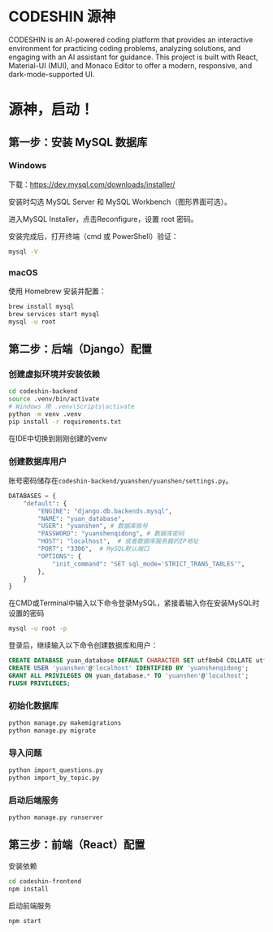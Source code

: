 # CODESHIN 源神

CODESHIN is an AI-powered coding platform that provides an interactive environment for practicing coding problems, analyzing solutions, and engaging with an AI assistant for guidance. This project is built with React, Material-UI (MUI), and Monaco Editor to offer a modern, responsive, and dark-mode-supported UI.

# 源神，启动！
## 第一步：安装 MySQL 数据库
### Windows 
下载：https://dev.mysql.com/downloads/installer/

安装时勾选 MySQL Server 和 MySQL Workbench（图形界面可选）。

进入MySQL Installer，点击Reconfigure，设置 root 密码。

安装完成后，打开终端（cmd 或 PowerShell）验证：
```bash
mysql -V
```

### macOS
使用 Homebrew 安装并配置：

```bash
brew install mysql
brew services start mysql
mysql -u root
```


## 第二步：后端（Django）配置
### 创建虚拟环境并安装依赖
```bash
cd codeshin-backend
source .venv/bin/activate  
# Windows 用 .venv\Scripts\activate
python -m venv .venv
pip install -r requirements.txt
```
在IDE中切换到刚刚创建的venv
### 创建数据库用户
账号密码储存在`codeshin-backend/yuanshen/yuanshen/settings.py`。
```python
DATABASES = {
    "default": {
        "ENGINE": "django.db.backends.mysql",
        "NAME": "yuan_database",
        "USER": "yuanshen", # 数据库账号
        "PASSWORD": "yuanshenqidong", # 数据库密码
        "HOST": "localhost",  # 或者数据库服务器的IP地址
        "PORT": "3306",  # MySQL默认端口
        "OPTIONS": {
            "init_command": "SET sql_mode='STRICT_TRANS_TABLES'",
        },
    }
}
```
在CMD或Terminal中输入以下命令登录MySQL，紧接着输入你在安装MySQL时设置的密码
```bash
mysql -u root -p
```
登录后，继续输入以下命令创建数据库和用户：
```sql
CREATE DATABASE yuan_database DEFAULT CHARACTER SET utf8mb4 COLLATE utf8mb4_unicode_ci;
CREATE USER 'yuanshen'@'localhost' IDENTIFIED BY 'yuanshenqidong';
GRANT ALL PRIVILEGES ON yuan_database.* TO 'yuanshen'@'localhost';
FLUSH PRIVILEGES;
```
### 初始化数据库
```bash
python manage.py makemigrations
python manage.py migrate
```
### 导入问题
```bash
python import_questions.py
python import_by_topic.py
```
### 启动后端服务
```bash
python manage.py runserver
```


## 第三步：前端（React）配置
安装依赖
```bash
cd codeshin-frontend
npm install
```
启动前端服务
```bash
npm start
``` 

